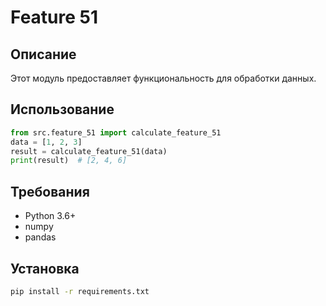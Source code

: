 # Feature 51
## Описание
Этот модуль предоставляет функциональность для обработки данных.
## Использование
```python
from src.feature_51 import calculate_feature_51
data = [1, 2, 3]
result = calculate_feature_51(data)
print(result)  # [2, 4, 6]
```
## Требования
- Python 3.6+
- numpy
- pandas
## Установка
```bash
pip install -r requirements.txt
```